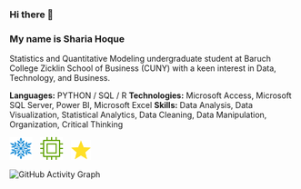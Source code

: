 ### Hi there 👋
### My name is Sharia Hoque 


Statistics and Quantitative Modeling undergraduate student at Baruch College Zicklin School of Business (CUNY) with a keen interest in Data, Technology, and Business. 


**Languages:** PYTHON / SQL / R 
**Technologies:** Microsoft Access, Microsoft SQL Server, Power BI, Microsoft Excel
**Skills:** Data Analysis, Data Visualization, Statistical Analytics, Data Cleaning, Data Manipulation, Organization, Critical Thinking 


<a href='https://archiveprogram.github.com/'><img src='https://raw.githubusercontent.com/acervenky/animated-github-badges/master/assets/acbadge.gif' width='40' height='40'></a> <a href='https://docs.github.com/en/developers'><img src='https://raw.githubusercontent.com/acervenky/animated-github-badges/master/assets/devbadge.gif' width='40' height='40'></a> <a href='https://stars.github.com/'><img src='https://raw.githubusercontent.com/acervenky/animated-github-badges/master/assets/starbadge.gif' width='35' height='35'></a> 

![GitHub Activity Graph](https://activity-graph.herokuapp.com/graph?username=shariahoque01)  




